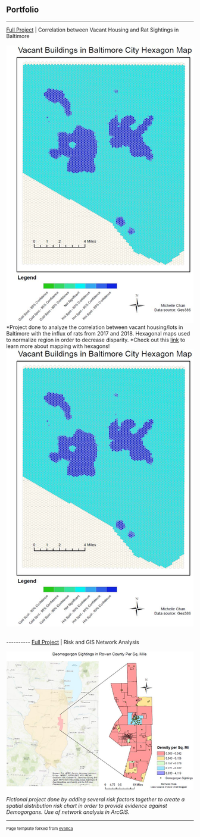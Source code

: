 ## Portfolio
---
<a href="pdf/lab5part1a-merged.pd">Full Project</a> | Correlation between Vacant Housing and Rat Sightings in Baltimore
<br><br>
<img src="images/ya2.JPG"/>
<br>
*Project done to analyze the correlation between vacant housing/lots in Baltimore with the influx of rats from 2017 and 2018. Hexagonal maps used to normalize region in order to decrease disparity.
*Check out this [link](https://www.esri.com/about/newsroom/insider/thematic-mapping-with-hexagons/ "Thematic Mapping") to learn more about mapping with hexagons!
<img src="images/ya2.JPG"/>
<br>
  
<br>
----------
<a href="pdf/practical2_pt1-merged.pdf">Full Project</a> | Risk and GIS Network Analysis
<br><br>
<img src="images/practical.JPG"/>
<br>
  
*Fictional project done by adding several risk factors together to create a spatial distribution risk chart in order to provide evidence against Demogorgans. Use of network analysis in ArcGIS.*
<br>


---
<p style="font-size:11px">Page template forked from <a href="https://github.com/evanca/quick-portfolio">evanca</a></p>
<!-- Remove above link if you don't want to attibute -->
